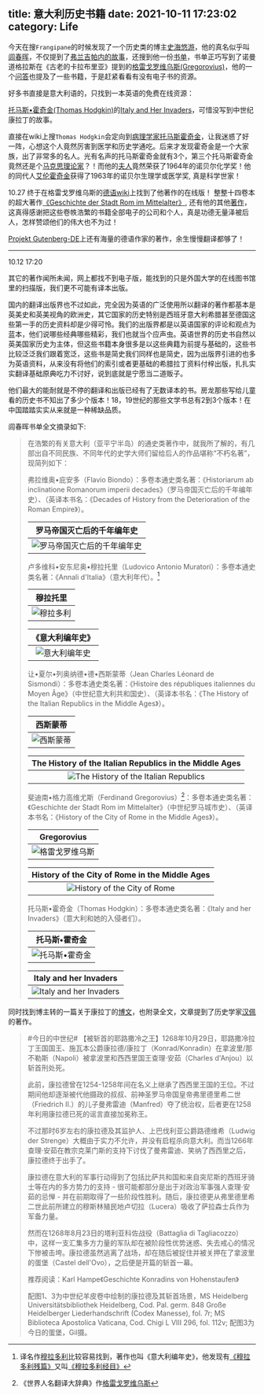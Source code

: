 title: 意大利历史书籍
date: 2021-10-11 17:23:02
category: Life
---

<meta name="referrer" content="no-referrer" />

今天在搜`Frangipane`的时候发现了一个历史类的博主[史海悠游](https://weibo.com/p/1005051213676462)，他的真名似乎叫[闾春晖](https://wukong.toutiao.com/user/?uid=62079415620)，不仅提到了[弗兰吉帕内的故事](https://m.weibo.cn/status/4620022003273350)，还搜到他一份[书单](http://blog.sina.cn/dpool/blog/s/blog_48573bae0102ws1s.html)，书单正巧写到了诺曼道格拉斯在《古老的卡拉布里亚》提到的[格雷戈罗维乌斯(Gregorovius)](https://en.wikipedia.org/wiki/Ferdinand_Gregorovius)，他的一个[问答](https://wukong.toutiao.com/answer/6631061334794436877/)也提及了一些书籍，于是赶紧看看有没有电子书的资源。

好多书直接是意大利语的，只找到一本英语的免费在线资源：

[托马斯•霍奇金(Thomas Hodgkin)](https://en.wikipedia.org/wiki/Thomas_Hodgkin_(historian))的[Italy and Her Invaders](https://penelope.uchicago.edu/Thayer/E/Gazetteer/Places/Europe/Italy/_Texts/HODIHI/home.html)，可惜没写到中世纪康拉丁的故事。

直接在wiki上搜`Thomas Hodgkin`会定向到[病理学家托马斯霍奇金](https://en.wikipedia.org/wiki/Thomas_Hodgkin)，让我迷惑了好一阵，心想这个人竟然厉害到医学和历史学通吃。后来才发现霍奇金是一个大家族，出了非常多的名人。光有名声的托马斯霍奇金就有3个，第三个托马斯霍奇金竟然还是个[马克思理论家](https://en.wikipedia.org/wiki/Thomas_Lionel_Hodgkin)？！而他的[夫人](https://en.wikipedia.org/wiki/Dorothy_Hodgkin)竟然荣获了1964年的诺贝尔化学奖！他的同代人[艾伦霍奇金](https://en.wikipedia.org/wiki/Alan_Hodgkin)获得了1963年的诺贝尔生理学或医学奖, 真是科学世家！

10.27 终于在格雷戈罗维乌斯的[德语wiki](https://de.wikipedia.org/wiki/Ferdinand_Gregorovius)上找到了他著作的在线版！
整整十四卷本的超大著作[《Geschichte der Stadt Rom im Mittelalter》](https://www.projekt-gutenberg.org/gregorov/stadtrom/stadtrom.html), 还有他的其他[著作](https://www.projekt-gutenberg.org/autoren/namen/gregorov.html)，这真得感谢把这些卷帙浩繁的书籍全部电子的公司和个人，真是功德无量泽被后人，怎样赞颂他们的伟大也不为过！

[Projekt Gutenberg-DE](https://www.projekt-gutenberg.org)上还有海量的德语作家的著作，余生慢慢翻译都够了！

---
10.12 17:20

其它的著作闻所未闻，网上都找不到电子版，能找到的只是外国大学的在线图书馆里的扫描版，我们更不可能有译本出版。

国内的翻译出版界也不过如此，完全因为英语的广泛使用所以翻译的著作都基本是英美史和英美视角的欧洲史，其它国家的历史特别是西班牙意大利希腊甚至德国这些第一手的历史资料却是少得可怜。我们的出版界都是以英语国家的评论和观点为蓝本，他们说哪些经典哪些精彩，我们也就当个应声虫。英语世界的历史书自然以英美国家历史为主体，但这些书籍本身很多是以这些典籍为前提与基础的，这些书比较泛泛我们跟着宽泛，这些书是简史我们同样也是简史，因为出版界引进的也多为英语资料，从来没有将他们的索引或者更基础的希腊拉丁资料付梓出版，扎扎实实翻译基础原典吃力不讨好，说到底就是宁愿当二道贩子。

他们最大的能耐就是不停的翻译和出版已经有了无数译本的书。房龙那些写给儿童看的历史书不知出了多少个版本！18，19世纪的那些文学书总有2到3个版本！在中国踏踏实实从来就是一种稀缺品质。

闾春晖书单全文摘录如下:


> 在浩繁的有关意大利（亚平宁半岛）的通史类著作中，就我所了解的，有几部出自不同民族、不同年代的史学大师们留给后人的作品堪称“不朽名著”，现简列如下：
>
> 弗拉维奥•庇安多（Flavio Biondo）：多卷本通史类名著：《Historiarum ab inclinatione Romanorum imperii decades》（罗马帝国灭亡后的千年编年史）、（英译本书名：《Decades of History from the Deterioration of the Roman Empire》）。
>
> | 罗马帝国灭亡后的千年编年史 |
> |:---:|
> |![罗马帝国灭亡后的千年编年史](https://p3-juejin.byteimg.com/tos-cn-i-k3u1fbpfcp/6304ccc2a0004c019dee91c9a63b1d48~tplv-k3u1fbpfcp-zoom-1.image)|
>
> 卢多维科•安东尼奥•穆拉托里（Ludovico Antonio Muratori）：多卷本通史类名著：《Annali d'Italia》（意大利年代）。[^1]
>
> | 穆拉托里 |
> |:---:|
> |![穆拉多利](https://p3-juejin.byteimg.com/tos-cn-i-k3u1fbpfcp/253e32aad60a44428434d3143f73e208~tplv-k3u1fbpfcp-zoom-1.image)|
>
> | 《意大利编年史》 |
> |:---:|
> |![意大利编年史](https://p3-juejin.byteimg.com/tos-cn-i-k3u1fbpfcp/9d85297700b64e91b950769775c02c97~tplv-k3u1fbpfcp-zoom-1.image)|
>
> 让•夏尔•列奥纳德•德•西斯蒙蒂（Jean Charles Léonard de Sismondi）：多卷本通史类名著：《Histoire des républiques italiennes du Moyen Âge》（中世纪意大利共和国史）、（英译本书名：《The History of the Italian Republics in the Middle Ages》）。
>
> | 西斯蒙蒂 |
> |:---:|
> |![西斯蒙蒂](https://p3-juejin.byteimg.com/tos-cn-i-k3u1fbpfcp/cead1bf7b8ea4960908ba2ef6cc9b3c9~tplv-k3u1fbpfcp-zoom-1.image)|
>
> | The History of the Italian Republics in the Middle Ages |
> |:---:|
> |![The History of the Italian Republics](https://p3-juejin.byteimg.com/tos-cn-i-k3u1fbpfcp/fd0ea8dc78df404cb69e78067a8ba478~tplv-k3u1fbpfcp-zoom-1.image)|
>
> 斐迪南•格力高维尤斯（Ferdinand Gregorovius）[^2]：多卷本通史类名著：《Geschichte der Stadt Rom im Mittelalter》（中世纪罗马城市史）、（英译本书名：《History of the City of Rome in the Middle Ages》）。
>
> | Gregorovius |
> |:---:|
> |![格雷戈罗维乌斯](https://p3-juejin.byteimg.com/tos-cn-i-k3u1fbpfcp/1d23fc872ced4cc19bbd9758db68768b~tplv-k3u1fbpfcp-zoom-1.image)|
>
> | History of the City of Rome in the Middle Ages |
> |:---:|
> |![History of the City of Rome](https://p3-juejin.byteimg.com/tos-cn-i-k3u1fbpfcp/f2830dc0eb0a479290beb7a0cced2d92~tplv-k3u1fbpfcp-zoom-1.image)|
>
> 托马斯•霍奇金（Thomas Hodgkin）：多卷本通史类名著：《Italy and her Invaders》（意大利和她的入侵者们）。
>
> | 托马斯•霍奇金 |
> |:---:|
> |![托马斯•霍奇金](https://p3-juejin.byteimg.com/tos-cn-i-k3u1fbpfcp/0e6844080ba94fd7ab38ac32295d738e~tplv-k3u1fbpfcp-zoom-1.image)|
>
> | Italy and her Invaders |
> |:---:|
> |![Italy and her Invaders](https://p3-juejin.byteimg.com/tos-cn-i-k3u1fbpfcp/3912de45416b4cae98132959edc526b5~tplv-k3u1fbpfcp-zoom-1.image)|
>

[^1]: 译名作[穆拉多利](https://en.wikipedia.org/wiki/Ludovico_Antonio_Muratori)比较容易找到，著作也叫《意大利编年史》，他发现有[《穆拉多利残篇》](https://zh.wikipedia.org/wiki/%E7%A9%86%E6%8B%89%E5%A4%9A%E5%88%A9%E6%AE%98%E7%AF%87)又叫[《穆拉多利经目》](https://sq.zhsw.org/wapbk/index.php?doc-view-4113)

[^2]: 《世界人名翻译大辞典》作[格雷戈罗维乌斯](https://en.wikipedia.org/wiki/Ferdinand_Gregorovius)

同时找到博主转的一篇关于康拉丁的[博文](https://m.weibo.cn/status/4565264941451027)，也附录全文，文章提到了历史学家[汉佩](https://en.wikipedia.org/wiki/Karl_Hampe)的著作。

> #今日的中世纪# 【被斩首的耶路撒冷之王】1268年10月29日，耶路撒冷拉丁王国国王、施瓦本公爵康拉德/康拉丁（Konrad/Konradin）在拿波里/那不勒斯（Napoli）被拿波里和西西里国王查理·安茹（Charles d'Anjou）以斩首刑处死。
>
> 此前，康拉德曾在1254-1258年间在名义上继承了西西里王国的王位。不过期间他却逐渐被代他摄政的叔叔、前神圣罗马帝国皇帝弗里德里希二世（Friedrich II.）的儿子曼弗雷迪（Manfred）夺了统治权，后者更在1258年利用康拉德已死的谣言直接加冕称王。
>
> 不过那时6岁左右的康拉德及其监护人、上巴伐利亚公爵路德维希（Ludwig der Strenge）大概由于实力不允许，并没有启程杀向意大利。而当1266年查理·安茹在教宗克莱门斯的支持下讨伐了曼弗雷迪、笑纳了西西里之后，康拉德终于出手了。
>
> 康拉德在意大利的军事行动得到了包括比萨共和国和来自突尼斯的西班牙骑士等在内的多方势力的支持 - 很可能都部分是出于对政治军事强人查理·安茹的忌惮 - 并在前期取得了一些阶段性胜利。随后，康拉德更从弗里德里希二世此前所建立的穆斯林殖民地卢切拉（Lucera）吸收了萨拉森士兵作为军备力量。
>
> 然而在1268年8月23日的塔利亚科佐战役（Battaglia di Tagliacozzo）中，这样一支汇集多方力量的军队却在被阶段性优势迷惑、失去戒心的情况下惨被击垮。康拉德虽然逃离了战场，却在随后被捉住并被关押在了拿波里的蛋堡（Castel dell'Ovo），之后便是开篇的斩首一幕。
>
> 推荐阅读：Karl Hampe《Geschichte Konradins von Hohenstaufen》
>
> 配图1、3为中世纪羊皮卷中绘制的康拉德及其斩首场景，MS Heidelberg Universitätsbibliothek Heidelberg, Cod. Pal. germ. 848 Große Heidelberger Liederhandschrift (Codex Manesse), fol. 7r; MS Biblioteca Apostolica Vaticana, Cod. Chigi L VIII 296, fol. 112v; 配图3为今日的蛋堡，Gil摄。
